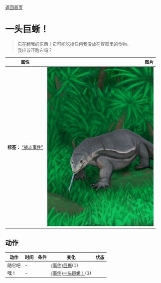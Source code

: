 [返回首页](index.md)  
# 一头巨蜥！  
> 它在翻我的东西！它可能吃掉任何我没放在容器里的食物。<br>我应该吓跑它吗？  
  
  属性  |   图片   
 ----  |  ----:   
 **标签：**	[“战斗事件”](tag_FightEvent.md)  |  ![](Sprite/MonitorEvent.png)   
  
## 动作  
动作  |  时间  |  条件  |  变化  |  状态  
----  |  ----  |  ----  |  ----  |  ----  
随它吧  |  -  |    |  [(事件)巨蜥](Event_MonitorRummaging.md)(1)  |    
嘿！  |  -  |    |  [(事件)一头巨蜥！](Event_MonitorFight.md)(1)  |    
